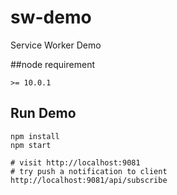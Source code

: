 # sw-demo
Service Worker Demo

##node requirement
```
>= 10.0.1
```

## Run Demo
```
npm install
npm start

# visit http://localhost:9081
# try push a notification to client http://localhost:9081/api/subscribe  
```
